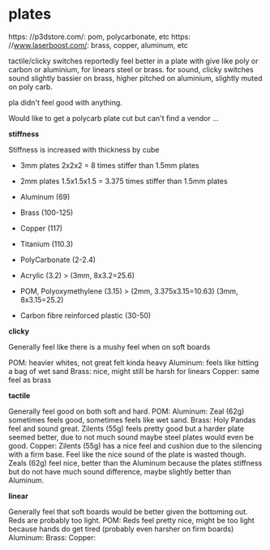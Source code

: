 # plates

https: //p3dstore.com/:       pom, polycarbonate, etc
https: //www.laserboost.com/: brass, copper, aluminum, etc

tactile/clicky switches reportedly feel better in a plate with give like poly
or carbon or aluminium, for linears steel or brass. for sound, clicky switches
sound slightly bassier on brass, higher pitched on aluminium, slightly muted on
poly carb.

pla didn't feel good with anything.

Would like to get a polycarb plate cut but can't find a vendor ...

**stiffness**

Stiffness is increased with thickness by cube 
- 3mm plates 2x2x2 = 8 times stiffer than 1.5mm plates
- 2mm plates 1.5x1.5x1.5 = 3.375 times stiffer than 1.5mm plates

- Aluminum (69)
- Brass (100-125)
- Copper (117)
- Titanium (110.3)
- PolyCarbonate (2-2.4)
- Acrylic (3.2) > (3mm, 8x3.2=25.6)
- POM, Polyoxymethylene (3.15) > (2mm, 3.375x3.15=10.63) (3mm, 8x3.15=25.2)
- Carbon fibre reinforced plastic (30-50)

**clicky**

Generally feel like there is a mushy feel when on soft boards

POM: heavier whites, not great felt kinda heavy
Aluminum: feels like hitting a bag of wet sand 
Brass: nice, might still be harsh for linears
Copper: same feel as brass

**tactile**

Generally feel good on both soft and hard.
POM:
Aluminum: Zeal (62g) sometimes feels good, sometimes feels like wet sand.
Brass: Holy Pandas feel and sound great. Zilents (55g) feels pretty good but a harder plate seemed better, due to not much sound maybe steel plates would even be good.
Copper: Zilents (55g) has a nice feel and cushion due to the silencing with a firm base. Feel like the nice sound of the plate is wasted though. Zeals (62g) feel nice, better than the Aluminum because the plates stiffness but do not have much sound difference, maybe slightly better than Aluminum.

**linear**

Generally feel that soft boards would be better given the bottoming out. Reds are probably too light.
POM: Reds feel pretty nice, might be too light because hands do get tired (probably even harsher on firm boards)
Aluminum: 
Brass: 
Copper:
